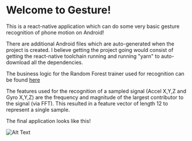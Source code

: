 # Welcome to Gesture!

This is a react-native application which can do some very basic gesture recognition of phone motion on Android!

There are additional Android files which are auto-generated when the project is created. I believe getting the project
going would consist of getting the react-native toolchain running and running "yarn" to auto-download all the dependencies.

The business logic for the Random Forest trainer used for recognition can be found [here](https://github.com/samuraijourney/EE590/blob/A2/storybook/stories/trainer.js)

The features used for the recognition of a sampled signal (Accel X,Y,Z and Gyro X,Y,Z) are the frequency and magnitude of the largest contributor to the signal (via FFT). This resulted in a feature vector of length 12 to represent a single sample.

The final application looks like this!

![Alt Text](https://media.giphy.com/media/i32etVHEo2qmxZmPxh/giphy.gif)
